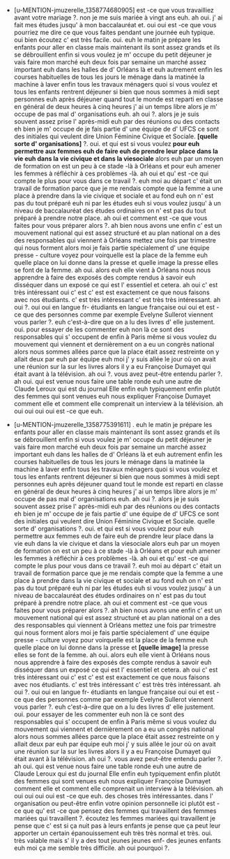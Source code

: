  * [u-MENTION-jmuzerelle_1358774680905]
	 est -ce que vous travailliez avant votre mariage ?.
	 non je me suis mariée à vingt ans euh.
	 ah oui.
	 j' ai fait mes études jusqu' à mon baccalauréat et.
	 oui oui est -ce que vous pourriez me dire ce que vous faites pendant une journée euh typique.
	 oui bien écoutez c' est très facile.
	 oui.
	 euh le matin je prépare les enfants pour aller en classe mais maintenant ils sont assez grands et ils se débrouillent enfin si vous voulez je m' occupe du petit déjeuner je vais faire mon marché euh deux fois par semaine un marché assez important euh dans les halles de d' Orléans là et euh autrement enfin les courses habituelles de tous les jours le ménage dans la matinée la machine à laver enfin tous les travaux ménagers quoi si vous voulez et tous les enfants rentrent déjeuner si bien que nous sommes à midi sept personnes euh après déjeuner quand tout le monde est reparti en classe en général de deux heures à cinq heures j' ai un temps libre alors je m' occupe de pas mal d' organisations euh.
	 ah oui ?.
	 alors je je suis souvent assez prise l' après-midi euh par des réunions ou des contacts eh bien je m' occupe de je fais partie d' une équipe de d' UFCS ce sont des initiales qui veulent dire Union Féminine Civique et Sociale.
	 **[quelle sorte d' organisations]** ?.
	 oui.
	 et qui est si vous voulez **pour euh permettre aux femmes euh de faire euh de prendre leur place dans la vie euh dans la vie civique et dans la viesociale** alors euh par un moyen de formation on est un peu à ce stade -là à Orléans et pour euh amener les femmes à réfléchir à ces problèmes -là.
	 ah oui et qu' est -ce qui compte le plus pour vous dans ce travail ?.
	 euh moi au départ c' était un travail de formation parce que je me rendais compte que la femme a une place à prendre dans la vie civique et sociale et au fond euh on n' est pas du tout préparé euh ni par les études euh si vous voulez jusqu' à un niveau de baccalauréat des études ordinaires on n' est pas du tout préparé à prendre notre place.
	 ah oui et comment est -ce que vous faites pour vous préparer alors ?.
	 ah bien nous avons une enfin c' est un mouvement national qui est assez structuré et au plan national on a des des responsables qui viennent à Orléans mettez une fois par trimestre qui nous forment alors moi je fais partie spécialement d' une équipe presse - culture voyez pour voirquelle est la place de la femme euh quelle place on lui donne dans la presse et quelle image la presse elles se font de la femme.
	 ah oui.
	 alors euh elle vient à Orléans nous nous apprendre à faire des exposés des compte rendus à savoir euh disséquer dans un exposé ce qui est l' essentiel et cetera.
	 ah oui c' est très intéressant oui c' est c' est est exactement ce que nous faisons avec nos étudiants.
	 c' est très intéressant c' est très très intéressant.
	 ah oui ?.
	 oui oui en langue fr- étudiants en langue française oui oui et est -ce que des personnes comme par exemple Evelyne Sullerot viennent vous parler ?.
	 euh c'est-à-dire que on a lu des livres d' elle justement.
	 oui.
	 pour essayer de les commenter euh non là ce sont des responsables qui s' occupent de enfin à Paris même si vous voulez du mouvement qui viennent et dernièrement on a eu un congrès national alors nous sommes allées parce que la place était assez restreinte on y allait deux par euh par équipe euh moi j' y suis allée le jour où on avait une réunion sur la sur les livres alors il y a eu Françoise Dumayet qui était avant à la télévision.
	 ah oui ?.
	 vous avez peut-être entendu parler ?.
	 ah oui.
	 qui est venue nous faire une table ronde euh une autre de Claude Leroux qui est du journal Elle enfin euh typiquement enfin plutôt des femmes qui sont venues euh nous expliquer Françoise Dumayet comment elle et comment elle comprenait un interview à la télévision.
	 ah oui oui oui oui est -ce que euh.
	
 * [u-MENTION-jmuzerelle_1358775391611]
	.
	 euh le matin je prépare les enfants pour aller en classe mais maintenant ils sont assez grands et ils se débrouillent enfin si vous voulez je m' occupe du petit déjeuner je vais faire mon marché euh deux fois par semaine un marché assez important euh dans les halles de d' Orléans là et euh autrement enfin les courses habituelles de tous les jours le ménage dans la matinée la machine à laver enfin tous les travaux ménagers quoi si vous voulez et tous les enfants rentrent déjeuner si bien que nous sommes à midi sept personnes euh après déjeuner quand tout le monde est reparti en classe en général de deux heures à cinq heures j' ai un temps libre alors je m' occupe de pas mal d' organisations euh.
	 ah oui ?.
	 alors je je suis souvent assez prise l' après-midi euh par des réunions ou des contacts eh bien je m' occupe de je fais partie d' une équipe de d' UFCS ce sont des initiales qui veulent dire Union Féminine Civique et Sociale.
	 quelle sorte d' organisations ?.
	 oui.
	 et qui est si vous voulez pour euh permettre aux femmes euh de faire euh de prendre leur place dans la vie euh dans la vie civique et dans la viesociale alors euh par un moyen de formation on est un peu à ce stade -là à Orléans et pour euh amener les femmes à réfléchir à ces problèmes -là.
	 ah oui et qu' est -ce qui compte le plus pour vous dans ce travail ?.
	 euh moi au départ c' était un travail de formation parce que je me rendais compte que la femme a une place à prendre dans la vie civique et sociale et au fond euh on n' est pas du tout préparé euh ni par les études euh si vous voulez jusqu' à un niveau de baccalauréat des études ordinaires on n' est pas du tout préparé à prendre notre place.
	 ah oui et comment est -ce que vous faites pour vous préparer alors ?.
	 ah bien nous avons une enfin c' est un mouvement national qui est assez structuré et au plan national on a des des responsables qui viennent à Orléans mettez une fois par trimestre qui nous forment alors moi je fais partie spécialement d' une équipe presse - culture voyez pour voirquelle est la place de la femme euh quelle place on lui donne dans la presse et **[quelle image]** la presse elles se font de la femme.
	 ah oui.
	 alors euh elle vient à Orléans nous nous apprendre à faire des exposés des compte rendus à savoir euh disséquer dans un exposé ce qui est l' essentiel et cetera.
	 ah oui c' est très intéressant oui c' est c' est est exactement ce que nous faisons avec nos étudiants.
	 c' est très intéressant c' est très très intéressant.
	 ah oui ?.
	 oui oui en langue fr- étudiants en langue française oui oui et est -ce que des personnes comme par exemple Evelyne Sullerot viennent vous parler ?.
	 euh c'est-à-dire que on a lu des livres d' elle justement.
	 oui.
	 pour essayer de les commenter euh non là ce sont des responsables qui s' occupent de enfin à Paris même si vous voulez du mouvement qui viennent et dernièrement on a eu un congrès national alors nous sommes allées parce que la place était assez restreinte on y allait deux par euh par équipe euh moi j' y suis allée le jour où on avait une réunion sur la sur les livres alors il y a eu Françoise Dumayet qui était avant à la télévision.
	 ah oui ?.
	 vous avez peut-être entendu parler ?.
	 ah oui.
	 qui est venue nous faire une table ronde euh une autre de Claude Leroux qui est du journal Elle enfin euh typiquement enfin plutôt des femmes qui sont venues euh nous expliquer Françoise Dumayet comment elle et comment elle comprenait un interview à la télévision.
	 ah oui oui oui oui est -ce que euh.
	 des choses très intéressantes.
	 dans l' organisation ou peut-être enfin votre opinion personnelle ici plutôt est -ce que qu' est -ce que pensez des femmes qui travaillent des femmes mariées qui travaillent ?.
	 écoutez les femmes mariées qui travaillent je pense que c' est si ça nuit pas à leurs enfants je pense que ça peut leur apporter un certain épanouissement euh très très normal et très.
	 oui.
	 très valable mais s' il y a des tout jeunes jeunes enf- des jeunes enfants euh moi ça me semble très difficile.
	 ah oui pourquoi ?.
	
